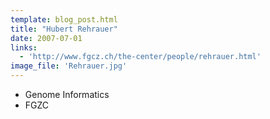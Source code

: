 ```yaml
---
template: blog_post.html
title: "Hubert Rehrauer"
date: 2007-07-01
links:
  - 'http://www.fgcz.ch/the-center/people/rehrauer.html'
image_file: 'Rehrauer.jpg'
---
```


* Genome Informatics
* FGZC

<!--more-->
